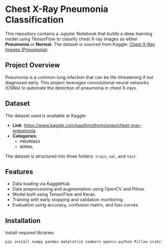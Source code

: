 # Chest X-Ray Pneumonia Classification

This repository contains a Jupyter Notebook that builds a deep learning model using TensorFlow to classify chest X-ray images as either **Pneumonia** or **Normal**. The dataset is sourced from Kaggle: [Chest X-Ray Images (Pneumonia)](https://www.kaggle.com/paultimothymooney/chest-xray-pneumonia).

## Project Overview

Pneumonia is a common lung infection that can be life-threatening if not diagnosed early. This project leverages convolutional neural networks (CNNs) to automate the detection of pneumonia in chest X-rays.

## Dataset

The dataset used is available at Kaggle:
- **Link**: https://www.kaggle.com/paultimothymooney/chest-xray-pneumonia
- **Categories**: 
  - `PNEUMONIA`
  - `NORMAL`

The dataset is structured into three folders: `train`, `val`, and `test`.

## Features

- Data loading via KaggleHub.
- Data preprocessing and augmentation using OpenCV and Pillow.
- Model built using TensorFlow and Keras.
- Training with early stopping and validation monitoring.
- Evaluation using accuracy, confusion matrix, and loss curves.

## Installation

Install required libraries:

```bash
pip install numpy pandas matplotlib seaborn opencv-python Pillow scikit-learn tensorflow kagglehub
